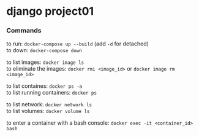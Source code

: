 # django project01

### Commands

to run: `docker-compose up --build` (add `-d` for detached)   
to down: `docker-compose down`

to list images: `docker image ls`   
to eliminate the images: `docker rmi <image_id>` or `docker image rm <image_id>`   

to list containes: `docker ps -a`   
to list running containers: `docker ps`   

to list network: `docker network ls`   
to list volumes: `docker volume ls`   

to enter a container with a bash console: `docker exec -it <container_id> bash`
